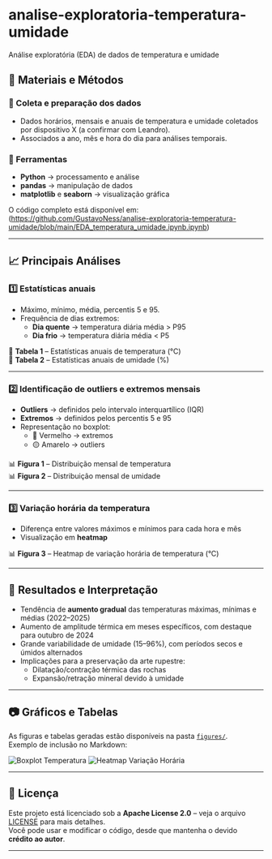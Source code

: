# analise-exploratoria-temperatura-umidade
Análise exploratória (EDA) de dados de temperatura e umidade



## 📑 Materiais e Métodos

### 🔹 Coleta e preparação dos dados
- Dados horários, mensais e anuais de temperatura e umidade coletados por dispositivo X (a confirmar com Leandro).
- Associados a ano, mês e hora do dia para análises temporais.

### 🔹 Ferramentas
- **Python** → processamento e análise
- **pandas** → manipulação de dados
- **matplotlib** e **seaborn** → visualização gráfica

O código completo está disponível em:  
(https://github.com/GustavoNess/analise-exploratoria-temperatura-umidade/blob/main/EDA_temperatura_umidade.ipynb.ipynb)

---

## 📈 Principais Análises

### 1️⃣ Estatísticas anuais
- Máximo, mínimo, média, percentis 5 e 95.
- Frequência de dias extremos:
  - **Dia quente** → temperatura diária média > P95
  - **Dia frio** → temperatura diária média < P5

📌 **Tabela 1** – Estatísticas anuais de temperatura (°C)  
📌 **Tabela 2** – Estatísticas anuais de umidade (%)

---

### 2️⃣ Identificação de outliers e extremos mensais
- **Outliers** → definidos pelo intervalo interquartílico (IQR)
- **Extremos** → definidos pelos percentis 5 e 95
- Representação no boxplot:
  - 🔴 Vermelho → extremos
  - 🟡 Amarelo → outliers

📊 **Figura 1** – Distribuição mensal de temperatura  
📊 **Figura 2** – Distribuição mensal de umidade

---

### 3️⃣ Variação horária da temperatura
- Diferença entre valores máximos e mínimos para cada hora e mês
- Visualização em **heatmap**

📊 **Figura 3** – Heatmap de variação horária de temperatura (°C)

---

## 📌 Resultados e Interpretação
- Tendência de **aumento gradual** das temperaturas máximas, mínimas e médias (2022–2025)
- Aumento de amplitude térmica em meses específicos, com destaque para outubro de 2024
- Grande variabilidade de umidade (15–96%), com períodos secos e úmidos alternados
- Implicações para a preservação da arte rupestre:
  - Dilatação/contração térmica das rochas
  - Expansão/retração mineral devido à umidade

---

## 📷 Gráficos e Tabelas
As figuras e tabelas geradas estão disponíveis na pasta [`figures/`](figures/).  
Exemplo de inclusão no Markdown:

![Boxplot Temperatura](figures/boxplot_temperatura.png)
![Heatmap Variação Horária](figures/heatmap_variacao_horaria.png)

---

## 📜 Licença
Este projeto está licenciado sob a **Apache License 2.0** – veja o arquivo [LICENSE](LICENSE) para mais detalhes.  
Você pode usar e modificar o código, desde que mantenha o devido **crédito ao autor**.

---
